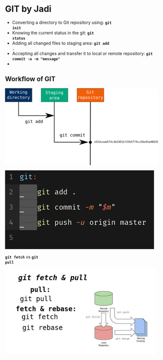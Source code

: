 # GIT by Jadi

- Converting a directory to Git repository using: **<code>git init</code>**
- Knowing the current status in the git: **<code>git status</code>**
- Adding all changed files to staging area: **<code>git add .</code>**
- Accepting all changes and transfer it to local or remote repository: **<code>git commit -a -m "message"</code>**
- 
## **Workflow of GIT**

<img src='./images/git-add-commit.png' 
style="float: center; margin-right: 20px;"/>

<img src='./images/git flow.png' 
style="float: center; margin-right: 20px;"/>

**<code>git fetch</code>** vs **<code>git pull</code>**

<img src='./images/fetch vs pull.jpg' 
style="float: center; margin-right: 20px;"/>